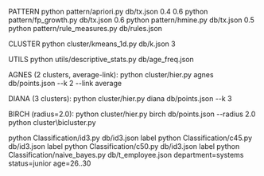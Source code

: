 PATTERN
python pattern/apriori.py db/tx.json 0.4 0.6
python pattern/fp_growth.py db/tx.json 0.6
python pattern/hmine.py db/tx.json 0.5
python pattern/rule_measures.py db/rules.json

CLUSTER
python cluster/kmeans_1d.py db/k.json 3

UTILS
python utils/descriptive_stats.py db/age_freq.json

AGNES (2 clusters, average-link):
python cluster/hier.py agnes db/points.json --k 2 --link average


DIANA (3 clusters):
python cluster/hier.py diana db/points.json --k 3

BIRCH (radius=2.0):
python cluster/hier.py birch db/points.json --radius 2.0
python cluster\bicluster.py

python Classification/id3.py db/id3.json label
python Classification/c45.py db/id3.json label
python Classification/c50.py db/id3.json label
python Classification/naive_bayes.py db/t_employee.json department=systems status=junior age=26..30
